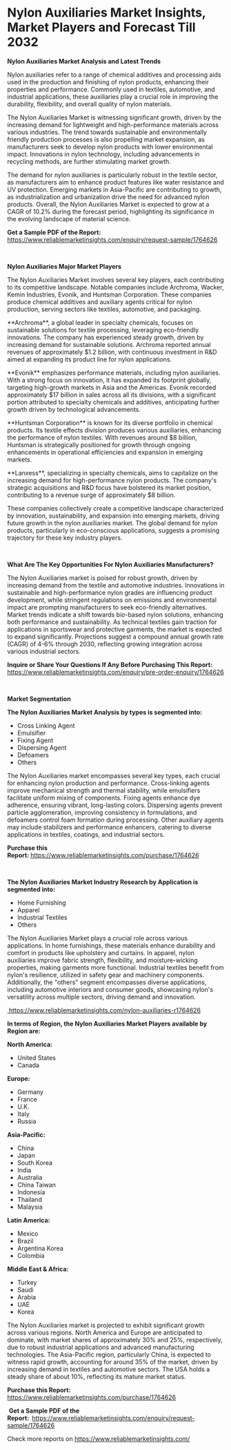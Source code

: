 <p><h1>Nylon Auxiliaries Market Insights, Market Players and Forecast Till 2032</h1></p><p><strong>Nylon Auxiliaries Market Analysis and Latest Trends</strong></p>
<p><p>Nylon auxiliaries refer to a range of chemical additives and processing aids used in the production and finishing of nylon products, enhancing their properties and performance. Commonly used in textiles, automotive, and industrial applications, these auxiliaries play a crucial role in improving the durability, flexibility, and overall quality of nylon materials.</p><p>The Nylon Auxiliaries Market is witnessing significant growth, driven by the increasing demand for lightweight and high-performance materials across various industries. The trend towards sustainable and environmentally friendly production processes is also propelling market expansion, as manufacturers seek to develop nylon products with lower environmental impact. Innovations in nylon technology, including advancements in recycling methods, are further stimulating market growth.</p><p>The demand for nylon auxiliaries is particularly robust in the textile sector, as manufacturers aim to enhance product features like water resistance and UV protection. Emerging markets in Asia-Pacific are contributing to growth, as industrialization and urbanization drive the need for advanced nylon products. Overall, the Nylon Auxiliaries Market is expected to grow at a CAGR of 10.2% during the forecast period, highlighting its significance in the evolving landscape of material science.</p></p>
<p><strong>Get a Sample PDF of the Report:&nbsp;</strong> <a href="https://www.reliablemarketinsights.com/enquiry/request-sample/1764626?utm_campaign=3040&utm_medium=2&utm_source=Github&utm_content=ia&utm_term=03042025&utm_id=nylon-auxiliaries">https://www.reliablemarketinsights.com/enquiry/request-sample/1764626</a></p>
<p>&nbsp;</p>
<p><strong>Nylon Auxiliaries Major Market Players</strong></p>
<p><p>The Nylon Auxiliaries Market involves several key players, each contributing to its competitive landscape. Notable companies include Archroma, Wacker, Kemin Industries, Evonik, and Huntsman Corporation. These companies produce chemical additives and auxiliary agents critical for nylon production, serving sectors like textiles, automotive, and packaging.</p><p>**Archroma**, a global leader in specialty chemicals, focuses on sustainable solutions for textile processing, leveraging eco-friendly innovations. The company has experienced steady growth, driven by increasing demand for sustainable solutions. Archroma reported annual revenues of approximately $1.2 billion, with continuous investment in R&D aimed at expanding its product line for nylon applications.</p><p>**Evonik** emphasizes performance materials, including nylon auxiliaries. With a strong focus on innovation, it has expanded its footprint globally, targeting high-growth markets in Asia and the Americas. Evonik recorded approximately $17 billion in sales across all its divisions, with a significant portion attributed to specialty chemicals and additives, anticipating further growth driven by technological advancements.</p><p>**Huntsman Corporation** is known for its diverse portfolio in chemical products. Its textile effects division produces various auxiliaries, enhancing the performance of nylon textiles. With revenues around $8 billion, Huntsman is strategically positioned for growth through ongoing enhancements in operational efficiencies and expansion in emerging markets.</p><p>**Lanxess**, specializing in specialty chemicals, aims to capitalize on the increasing demand for high-performance nylon products. The company's strategic acquisitions and R&D focus have bolstered its market position, contributing to a revenue surge of approximately $8 billion.</p><p>These companies collectively create a competitive landscape characterized by innovation, sustainability, and expansion into emerging markets, driving future growth in the nylon auxiliaries market. The global demand for nylon products, particularly in eco-conscious applications, suggests a promising trajectory for these key industry players.</p></p>
<p>&nbsp;</p>
<p><strong>What Are The Key Opportunities For Nylon Auxiliaries Manufacturers?</strong></p>
<p><p>The Nylon Auxiliaries market is poised for robust growth, driven by increasing demand from the textile and automotive industries. Innovations in sustainable and high-performance nylon grades are influencing product development, while stringent regulations on emissions and environmental impact are prompting manufacturers to seek eco-friendly alternatives. Market trends indicate a shift towards bio-based nylon solutions, enhancing both performance and sustainability. As technical textiles gain traction for applications in sportswear and protective garments, the market is expected to expand significantly. Projections suggest a compound annual growth rate (CAGR) of 4-6% through 2030, reflecting growing integration across various industrial sectors.</p></p>
<p><strong>Inquire or Share Your Questions If Any Before Purchasing This Report:</strong> <a href="https://www.reliablemarketinsights.com/enquiry/pre-order-enquiry/1764626?utm_campaign=3040&utm_medium=2&utm_source=Github&utm_content=ia&utm_term=03042025&utm_id=nylon-auxiliaries">https://www.reliablemarketinsights.com/enquiry/pre-order-enquiry/1764626</a></p>
<p>&nbsp;</p>
<p><strong>Market Segmentation</strong></p>
<p><strong>The Nylon Auxiliaries Market Analysis by types is segmented into:</strong></p>
<p><ul><li>Cross Linking Agent</li><li>Emulsifier</li><li>Fixing Agent</li><li>Dispersing Agent</li><li>Defoamers</li><li>Others</li></ul></p>
<p><p>The Nylon Auxiliaries market encompasses several key types, each crucial for enhancing nylon production and performance. Cross-linking agents improve mechanical strength and thermal stability, while emulsifiers facilitate uniform mixing of components. Fixing agents enhance dye adherence, ensuring vibrant, long-lasting colors. Dispersing agents prevent particle agglomeration, improving consistency in formulations, and defoamers control foam formation during processing. Other auxiliary agents may include stabilizers and performance enhancers, catering to diverse applications in textiles, coatings, and industrial sectors.</p></p>
<p><strong>Purchase this Report:&nbsp;</strong><a href="https://www.reliablemarketinsights.com/purchase/1764626?utm_campaign=3040&utm_medium=2&utm_source=Github&utm_content=ia&utm_term=03042025&utm_id=nylon-auxiliaries">https://www.reliablemarketinsights.com/purchase/1764626</a></p>
<p>&nbsp;</p>
<p><strong>The Nylon Auxiliaries Market Industry Research by Application is segmented into:</strong></p>
<p><ul><li>Home Furnishing</li><li>Apparel</li><li>Industrial Textiles</li><li>Others</li></ul></p>
<p><p>The Nylon Auxiliaries Market plays a crucial role across various applications. In home furnishings, these materials enhance durability and comfort in products like upholstery and curtains. In apparel, nylon auxiliaries improve fabric strength, flexibility, and moisture-wicking properties, making garments more functional. Industrial textiles benefit from nylon's resilience, utilized in safety gear and machinery components. Additionally, the "others" segment encompasses diverse applications, including automotive interiors and consumer goods, showcasing nylon's versatility across multiple sectors, driving demand and innovation.</p></p>
<p><a href="https://www.reliablemarketinsights.com/nylon-auxiliaries-r1764626?utm_campaign=3040&utm_medium=2&utm_source=Github&utm_content=ia&utm_term=03042025&utm_id=nylon-auxiliaries">&nbsp;https://www.reliablemarketinsights.com/nylon-auxiliaries-r1764626</a></p>
<p><strong>In terms of Region, the Nylon Auxiliaries Market Players available by Region are:</strong></p>
<p>
    <p> <strong> North America: </strong>
        <ul>
            <li>United States</li>
            <li>Canada</li>
        </ul>
        </p> 
    <p> <strong> Europe: </strong>
        <ul>
            <li>Germany</li>
            <li>France</li>
            <li>U.K.</li>
            <li>Italy</li>
            <li>Russia</li>
        </ul>
        </p> 
    <p> <strong> Asia-Pacific: </strong>
        <ul>
            <li>China</li>
            <li>Japan</li>
            <li>South Korea</li>
            <li>India</li>
            <li>Australia</li>
            <li>China Taiwan</li>
            <li>Indonesia</li>
            <li>Thailand</li>
            <li>Malaysia</li>
        </ul>
        </p> 
    <p> <strong> Latin America: </strong>
        <ul>
            <li>Mexico</li>
            <li>Brazil</li>
            <li>Argentina Korea</li>
            <li>Colombia</li>
        </ul>
        </p> 
    <p> <strong> Middle East & Africa: </strong>
        <ul>
            <li>Turkey</li>
            <li>Saudi</li>
            <li>Arabia</li>
            <li>UAE</li>
            <li>Korea</li>
        </ul>
    </p>
    </p>
<p><p>The Nylon Auxiliaries market is projected to exhibit significant growth across various regions. North America and Europe are anticipated to dominate, with market shares of approximately 30% and 25%, respectively, due to robust industrial applications and advanced manufacturing technologies. The Asia-Pacific region, particularly China, is expected to witness rapid growth, accounting for around 35% of the market, driven by increasing demand in textiles and automotive sectors. The USA holds a steady share of about 10%, reflecting its mature market status.</p></p>
<p><strong>Purchase this Report: </strong><a href="https://www.reliablemarketinsights.com/purchase/1764626?utm_campaign=3040&utm_medium=2&utm_source=Github&utm_content=ia&utm_term=03042025&utm_id=nylon-auxiliaries">https://www.reliablemarketinsights.com/purchase/1764626</a></p>
<p>&nbsp;<strong>Get a Sample PDF of the Report:&nbsp;&nbsp;</strong><a href="https://www.reliablemarketinsights.com/enquiry/request-sample/1764626?utm_campaign=3040&utm_medium=2&utm_source=Github&utm_content=ia&utm_term=03042025&utm_id=nylon-auxiliaries">https://www.reliablemarketinsights.com/enquiry/request-sample/1764626</a></p>
<p><strong></strong></p>
<p>Check more reports on <a href="https://www.reliablemarketinsights.com/?utm_campaign=3040&utm_medium=2&utm_source=Github&utm_content=ia&utm_term=03042025&utm_id=nylon-auxiliaries">https://www.reliablemarketinsights.com/</a></p>
